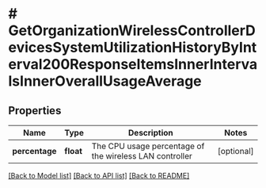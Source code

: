 # # GetOrganizationWirelessControllerDevicesSystemUtilizationHistoryByInterval200ResponseItemsInnerIntervalsInnerOverallUsageAverage

## Properties

Name | Type | Description | Notes
------------ | ------------- | ------------- | -------------
**percentage** | **float** | The CPU usage percentage of the wireless LAN controller | [optional]

[[Back to Model list]](../../README.md#models) [[Back to API list]](../../README.md#endpoints) [[Back to README]](../../README.md)
